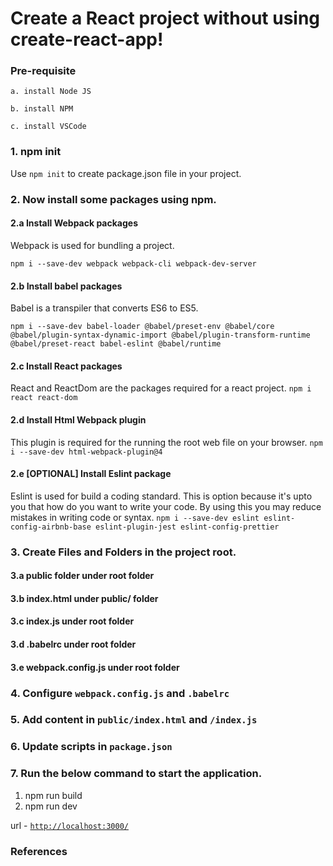 # Create a React project without using create-react-app!

### Pre-requisite

    a. install Node JS

    b. install NPM

    c. install VSCode

### 1. npm init

Use `npm init` to create package.json file in your project.

### 2. Now install some packages using npm.

#### 2.a Install Webpack packages
Webpack is used for bundling a project. 

`npm i --save-dev webpack webpack-cli webpack-dev-server`

#### 2.b Install babel packages
Babel is a transpiler that converts ES6 to ES5.

`npm i --save-dev babel-loader @babel/preset-env @babel/core @babel/plugin-syntax-dynamic-import @babel/plugin-transform-runtime @babel/preset-react babel-eslint @babel/runtime`

#### 2.c Install React packages
React and ReactDom are the packages required for a react project.
`npm i react react-dom`

#### 2.d Install Html Webpack plugin
This plugin is required for the running the root web file on your browser.
`npm i --save-dev html-webpack-plugin@4`

#### 2.e [OPTIONAL] Install Eslint package
Eslint is used for build a coding standard. This is option because it's upto you that how do you want to write your code.
By using this you may reduce mistakes in writing code or syntax.
`npm i --save-dev eslint eslint-config-airbnb-base eslint-plugin-jest eslint-config-prettier`

### 3. Create Files and Folders in the project root.

#### 3.a public folder under root folder

#### 3.b index.html under public/ folder

#### 3.c index.js under root folder

#### 3.d .babelrc under root folder

#### 3.e webpack.config.js under root folder

### 4. Configure `webpack.config.js` and `.babelrc`

### 5. Add content in `public/index.html` and `/index.js`

### 6. Update scripts in `package.json`

### 7. Run the below command to start the application.
1. npm run build
2. npm run dev

url - [`http://localhost:3000/`](http://localhost:3000)

### References
